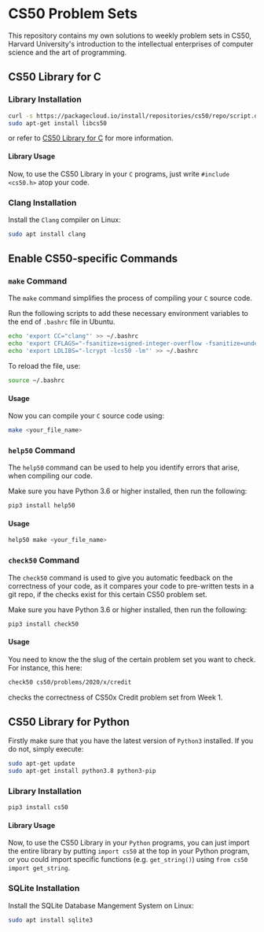 # CS50 Problem Sets
This repository contains my own solutions to weekly problem sets in CS50, Harvard University's introduction to the intellectual enterprises of computer science and the art of programming.


## CS50 Library for C

### Library Installation

```bash
curl -s https://packagecloud.io/install/repositories/cs50/repo/script.deb.sh | sudo bash
sudo apt-get install libcs50
```

or refer to [CS50 Library for C](https://github.com/cs50/libcs50/tree/master) for more information.

#### Library Usage

Now, to use the CS50 Library in your `C` programs, just write `#include <cs50.h>` atop your code.

### Clang Installation
Install the `Clang` compiler on Linux:

```bash
sudo apt install clang
```

## Enable CS50-specific Commands

### `make` Command

The `make` command simplifies the process of compiling your `C` source code. 

Run the following scripts to add these necessary environment variables to the end of `.bashrc` file in Ubuntu. 

```bash
echo 'export CC="clang"' >> ~/.bashrc
echo 'export CFLAGS="-fsanitize=signed-integer-overflow -fsanitize=undefined -ggdb3 -O0 -std=c11 -Wall -Werror -Wextra -Wno-sign-compare -Wno-unused-parameter -Wno-unused-variable -Wshadow"' >> ~/.bashrc
echo 'export LDLIBS="-lcrypt -lcs50 -lm"' >> ~/.bashrc
```
To reload the file, use:

```bash
source ~/.bashrc
```

#### Usage

Now you can compile your `C` source code using:

```bash
make <your_file_name>
```

### `help50` Command

The `help50` command can be used to help you identify errors that arise, when compiling our code.

Make sure you have Python 3.6 or higher installed, then run the following: 

```bash
pip3 install help50
```

#### Usage

```bash
help50 make <your_file_name>
```

### `check50` Command

The `check50` command is used to give you automatic feedback on the correctness of your code, as it compares your code to pre-written tests in a git repo, if the checks exist for this certain CS50 problem set.

Make sure you have Python 3.6 or higher installed, then run the following: 

```bash
pip3 install check50
```

#### Usage

You need to know the the slug of the certain problem set you want to check. For instance, this here:

```bash
check50 cs50/problems/2020/x/credit
```
checks the correctness of CS50x Credit problem set from Week 1.


## CS50 Library for Python

Firstly make sure that you have the latest version of `Python3` installed. If you do not, simply execute:

```bash
sudo apt-get update
sudo apt-get install python3.8 python3-pip
```

### Library Installation

```bash
pip3 install cs50
```

#### Library Usage

Now, to use the CS50 Library in your `Python` programs, you can just import the entire library by putting `import cs50` at the top in your Python program, or you could import specific functions (e.g. `get_string()`) using `from cs50 import get_string`.

### SQLite Installation

Install the SQLite Database Mangement System on Linux:

```bash
sudo apt install sqlite3
```
